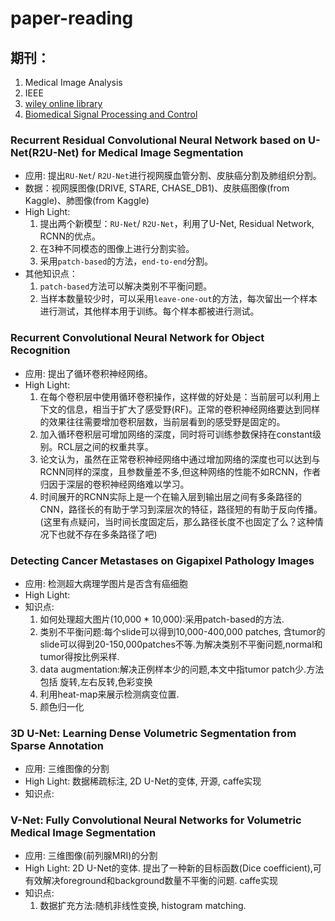 # paper-reading

## 期刊：

1. Medical Image Analysis
2. IEEE
3. [wiley online library](https://onlinelibrary.wiley.com/journal/15222594)
4. [Biomedical Signal Processing and Control](https://www.journals.elsevier.com/biomedical-signal-processing-and-control/)

### Recurrent Residual Convolutional Neural Network based on U-Net(R2U-Net) for Medical Image Segmentation

* 应用: 提出`RU-Net`/ `R2U-Net`进行视网膜血管分割、皮肤癌分割及肺组织分割。
* 数据：视网膜图像(DRIVE, STARE, CHASE_DB1)、皮肤癌图像(from Kaggle)、肺图像(from Kaggle)
* High Light:
    1. 提出两个新模型：`RU-Net`/ `R2U-Net`，利用了U-Net, Residual Network, RCNN的优点。
    2. 在3种不同模态的图像上进行分割实验。
    3. 采用`patch-based`的方法，`end-to-end`分割。
* 其他知识点：
    1. `patch-based`方法可以解决类别不平衡问题。
    2. 当样本数量较少时，可以采用`leave-one-out`的方法，每次留出一个样本进行测试，其他样本用于训练。每个样本都被进行测试。

### Recurrent Convolutional Neural Network for Object Recognition

* 应用: 提出了循环卷积神经网络。
* High Light:
    1. 在每个卷积层中使用循环卷积操作，这样做的好处是：当前层可以利用上下文的信息，相当于扩大了感受野(RF)。正常的卷积神经网络要达到同样的效果往往需要增加卷积层数，当前层看到的感受野是固定的。
    2. 加入循环卷积层可增加网络的深度，同时将可训练参数保持在constant级别。RCL层之间的权重共享。
    3. 论文认为，虽然在正常卷积神经网络中通过增加网络的深度也可以达到与RCNN同样的深度，且参数量差不多,但这种网络的性能不如RCNN，作者归因于深层的卷积神经网络难以学习。
    4. 时间展开的RCNN实际上是一个在输入层到输出层之间有多条路径的CNN，路径长的有助于学习到深层次的特征，路径短的有助于反向传播。(这里有点疑问，当时间长度固定后，那么路径长度不也固定了么？这种情况下也就不存在多条路径了吧)

### Detecting Cancer Metastases on Gigapixel Pathology Images

* 应用: 检测超大病理学图片是否含有癌细胞
* High Light:
* 知识点:
    1. 如何处理超大图片(10,000 * 10,000):采用patch-based的方法.
    2. 类别不平衡问题:每个slide可以得到10,000-400,000 patches, 含tumor的slide可以得到20-150,000patches不等.为解决类别不平衡问题,normal和tumor得按比例采样.
    3. data augmentation:解决正例样本少的问题,本文中指tumor patch少.方法包括 旋转,左右反转,色彩变换
    4. 利用heat-map来展示检测病变位置.
    5. 颜色归一化

### 3D U-Net: Learning Dense Volumetric Segmentation from Sparse Annotation

* 应用: 三维图像的分割
* High Light: 数据稀疏标注, 2D U-Net的变体, 开源, caffe实现
* 知识点:

### V-Net: Fully Convolutional Neural Networks for Volumetric Medical Image Segmentation

* 应用: 三维图像(前列腺MRI)的分割
* High Light: 2D U-Net的变体. 提出了一种新的目标函数(Dice coefficient),可有效解决foreground和background数量不平衡的问题. caffe实现
* 知识点:
  1. 数据扩充方法:随机非线性变换, histogram matching.
